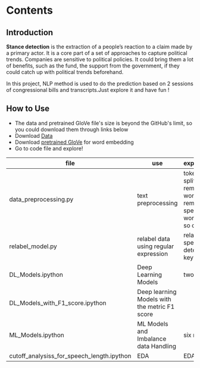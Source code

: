 # Contents

## Introduction

**Stance detection** is the extraction of a people’s reaction to a claim made by a primary actor. It is a core part of a set of approaches to capture political trends. Companies are sensitive to political policies. It could bring them a lot of benefits, such as the fund, the support from the government, if they could catch up with political trends beforehand.

In this project, NLP method is used to do the prediction based on 2 sessions of congressional bills and transcripts.Just explore it and have fun !

## How to Use
* The data and pretrained GloVe file's size is beyond the GitHub's limit, so you could download them through links below
* Download [Data](https://drive.google.com/open?id=1wChMSMjrJ9Cbb8wzN3hU8X3fxzA_SakT) 
* Download [pretrained GloVe](https://drive.google.com/open?id=1Ez9jDgCfU4Nar2wobzic79UAGFLnzmHF) for word embedding
* Go to code file and explore!

| file |  use | explaination |
| ----------- | ----------- | ----------- | 
| data_preprocessing.py | text preprocessing | tokenization, split data, remove stop words, remove special words and so on |
| relabel_model.py | relabel data using regular expression | relabel speeches by detecting key words |
| DL_Models.ipython | Deep Learning Models | two models |
| DL_Models_with_F1_score.ipython | Deep learning Models with the metric F1 score||
| ML_Models.ipython  | ML Models and Imbalance data Handling| six models |
| cutoff_analysiss_for_speech_length.ipython |EDA|EDA|








